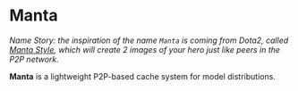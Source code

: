 # Manta

_Name Story: the inspiration of the name `Manta` is coming from Dota2, called [Manta Style](https://liquipedia.net/dota2/Manta_Style), which will create 2 images of your hero just like peers in the P2P network._

**Manta** is a lightweight P2P-based cache system for model distributions.
